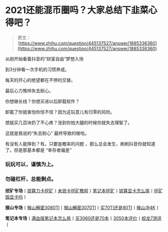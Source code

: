 <!--yml
category: 挖矿
date: 2022-06-26 00:00:00
-->

# 2021还能混币圈吗？大家总结下韭菜心得吧？

> 原文：[https://www.zhihu.com/question/445137527/answer/1885336360](https://www.zhihu.com/question/445137527/answer/1885336360)

 从刚开始看着抖音的“财富自由”梦想入场

到3分钟看一次手机的习惯养成。

每天的开心的绝望都在不停的交替。

最后心力憔悴失去耐心。

你想做长线？你想买进以后卸载软件？

卸载了你就害怕你信不信？因为这玩意儿有归零的风险。

想就买几百块扔了不心疼？涨到你拍大腿的时候你就失去理智了。

这就是我说的“失去耐心” 最终导致的梭哈。

有没有人能挣到？有。只要是概率的问题 ，那么总会发生，刷刷抖音你就知道了。但是那基本都是
“幸存者偏差”

### 玩玩可以，谨慎为上。

### 勿碰杠杆，总能剩点。

**挖矿专场**丨[锁算力卡挖矿](https://zhuanlan.zhihu.com/p/399409039)丨[未锁卡挖矿教程](https://zhuanlan.zhihu.com/p/355955385)丨[笔记本挖矿](https://zhuanlan.zhihu.com/p/360451565)丨[锁算显卡怎么挑](https://zhuanlan.zhihu.com/p/374342633)丨[挖矿毁显卡吗](https://zhuanlan.zhihu.com/p/358944242)丨

**猴山专场**丨[猴山解密3080TI](https://zhuanlan.zhihu.com/p/379179943)丨[猴山解密3070TI](https://zhuanlan.zhihu.com/p/379428935)丨[买70TI还是80TI](https://zhuanlan.zhihu.com/p/379846007)丨[猴山冲4K](https://zhuanlan.zhihu.com/p/380129626)丨

**笔记本专场**丨[满血版笔记本怎么挑](https://zhuanlan.zhihu.com/p/374748213)丨[买3060还是70本](https://www.zhihu.com/question/447817962/answer/1909204347)丨[3050本评价](https://www.zhihu.com/question/462045112/answer/1913547325)丨[蛟龙7测评](https://zhuanlan.zhihu.com/p/369226521)丨